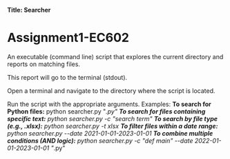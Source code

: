 **Title: Searcher**
# Assignment1-EC602


An executable (command line) script that explores the current directory and reports on matching files.

This report will go to the terminal (stdout).

Open a terminal and navigate to the directory where the script is located.

Run the script with the appropriate arguments. Examples:
**To search for Python files:**
python searcher.py "*.py"
**To search for files containing specific text:**
python searcher.py -c "search term"
**To search by file type (e.g., .xlsx):**
python searcher.py -t xlsx
**To filter files within a date range:**
python searcher.py --date 2021-01-01-2023-01-01
**To combine multiple conditions (AND logic):**
python searcher.py -c "def main" --date 2022-01-01-2023-01-01 "*.py"
